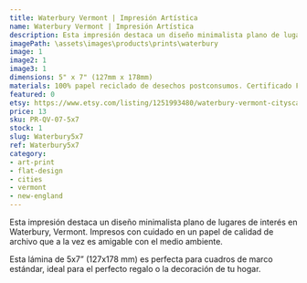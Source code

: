 ```yaml
---
title: Waterbury Vermont | Impresión Artística
name: Waterbury Vermont | Impresión Artística
description: Esta impresión destaca un diseño minimalista plano de lugares de interés en Waterbury, Vermont. Impresos con cuidado en un papel de calidad de archivo que a la vez es amigable con el medio ambiente.
imagePath: \assets\images\products\prints\waterbury
image: 1
image2: 1
image3: 1
dimensions: 5" x 7" (127mm x 178mm)
materials: 100% papel reciclado de desechos postconsumos. Certificado FSC.
featured: 0
etsy: https://www.etsy.com/listing/1251993480/waterbury-vermont-cityscape-art-print
price: 13
sku: PR-QV-07-5x7
stock: 1
slug: Waterbury5x7
ref: Waterbury5x7
category:
- art-print
- flat-design
- cities
- vermont
- new-england
---
```

Esta impresión destaca un diseño minimalista plano de lugares de interés en Waterbury, Vermont. Impresos con cuidado en un papel de calidad de archivo que a la vez es amigable con el medio ambiente.

Esta lámina de 5x7” (127x178 mm) es perfecta para cuadros de marco estándar, ideal para el perfecto regalo o la decoración de tu hogar.
